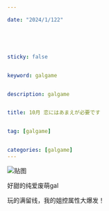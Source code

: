 ```yaml
---

date: "2024/1/122"





sticky: false


keyword: galgame


description: galgame


title: 10月 恋にはあまえが必要です


tag: [galgame]


categories: [galgame]
---
```

![贴图](https://cdn.donmai.us/original/1a/2b/__azki_and_pioneer_hololive_drawn_by_shara_syara_so_ju__1a2bdcd952060f44ff9bc4f51de380ae.jpg)

好甜的纯爱废萌gal

玩的满留线，我的姐控属性大爆发！